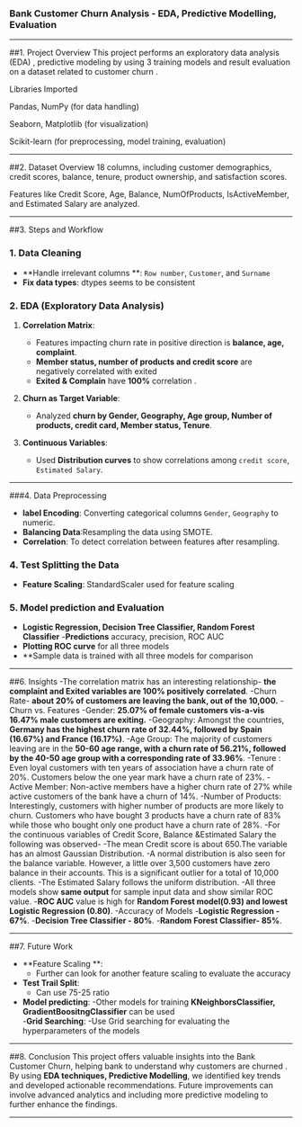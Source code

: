### Bank Customer Churn Analysis - EDA, Predictive Modelling, Evaluation
---

##1. Project Overview
This project  performs an exploratory data analysis (EDA) , predictive modeling by using 3 training models and result evaluation on a dataset related to customer churn . 

Libraries Imported

Pandas, NumPy (for data handling)

Seaborn, Matplotlib (for visualization)

Scikit-learn (for preprocessing, model training, evaluation)



---


##2. Dataset Overview
18 columns, including customer demographics, credit scores, balance, tenure, product ownership, and satisfaction scores.

Features like Credit Score, Age, Balance, NumOfProducts, IsActiveMember, and Estimated Salary are analyzed.


---

##3. Steps and Workflow

### 1. Data Cleaning
- **Handle irrelevant columns **: `Row number`, `Customer`, and `Surname` 
- **Fix data types**: dtypes seems to be consistent

### 2. EDA (Exploratory Data Analysis)
1. **Correlation Matrix**: 
   - Features impacting churn rate in positive direction is **balance, age, complaint**.
   - **Member status, number of products and credit score** are negatively correlated with exited
   - **Exited & Complain** have **100%** correlation .

2. **Churn as Target Variable**:
   - Analyzed **churn  by Gender, Geography, Age group, Number of products, credit card, Member status, Tenure**.
  
3. **Continuous Variables**:
   - Used **Distribution curves** to show correlations among `credit score`, `Estimated Salary`.

---

###4. Data Preprocessing
- **label Encoding**: Converting categorical columns `Gender`, `Geography` to numeric.
- **Balancing Data**:Resampling the data using SMOTE.
- **Correlation**: To detect correlation between features after resampling.

### 4. Test Splitting the Data
- **Feature Scaling**: StandardScaler used for feature scaling  

### 5. Model prediction and Evaluation
 - **Logistic Regression, Decision Tree Classifier, Random Forest Classifier**
 -**Predictions** accuracy, precision, ROC AUC 
 - **Plotting ROC curve** for all three models
 - **Sample data is trained with all three models for comparison 

---
##6. Insights
 -The correlation matrix has an interesting relationship- **the complaint and Exited variables are 100% positively correlated**.
 -Churn Rate- **about 20% of customers are leaving the bank, out of the 10,000.**
 -Churn vs. Features
 -Gender: **25.07% of female customers vis-a-vis 16.47% male customers are exiting.**
 -Geography: Amongst the countries, **Germany has the highest churn rate of 32.44%, followed by Spain (16.67%) and France (16.17%)**.
 -Age Group: The majority of customers leaving are in the **50-60 age range, with a churn rate of 56.21%, followed by the 40-50 age group with a corresponding rate of 33.96%**.
 -Tenure : Even loyal customers with ten years of association have a churn rate of 20%. Customers below the one year mark have a churn rate of 23%.
 -Active Member: Non-active members have a higher churn rate of 27% while active customers of the bank have a churn of 14%.
 -Number of Products: Interestingly, customers with higher number of products are more likely to churn. Customers who have bought 3 products have a churn rate of 83% while those who bought        only one product have a churn rate of 28%.
 -For the continuous variables of Credit Score, Balance &Estimated Salary the following was observed-
 -The mean Credit score is about 650.The variable has an almost Gaussian Distribution.
 -A normal distribution is also seen for the balance variable. However, a little over 3,500 customers have zero balance in their accounts. This is a significant outlier for a total of  10,000 clients.
 -The Estimated Salary follows the uniform distribution.
 -All three models show **same output** for sample input data and show similar ROC value.
 -**ROC AUC** value is high for **Random Forest model(0.93) and lowest Logistic Regression (0.80)**.
 -Accuracy of Models
   -**Logistic Regression - 67%**.
   -**Decision Tree Classifier - 80%**.
   -**Random Forest Classifier- 85%**.

---

##7. Future Work
- **Feature Scaling **: 
   - Further can look for another feature scaling to evaluate the accuracy
- **Test Trail Split**:  
   - Can use 75-25 ratio
- **Model predicting**:
   -Other models for training **KNeighborsClassifier, GradientBoositngClassifier** can be used  
 -**Grid Searching**:
   -Use Grid searching for evaluating the hyperparameters of the models

---


##8. Conclusion
This project offers valuable insights into the Bank Customer Churn, helping bank to understand why customers are churned . By using **EDA techniques, Predictive Modelling**, we identified key trends and developed actionable recommendations. Future improvements can involve advanced analytics and including more predictive modeling to further enhance the findings.

---
